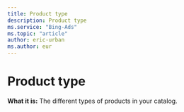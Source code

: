 ```yaml
---
title: Product type
description: Product type
ms.service: "Bing-Ads"
ms.topic: "article"
author: eric-urban
ms.author: eur
---
```


# Product type

**What it is:**     The different types of products in your catalog.


